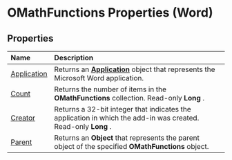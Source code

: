 
# OMathFunctions Properties (Word)

## Properties



|**Name**|**Description**|
|:-----|:-----|
|[Application](8fd6666f-eb07-7086-1a27-767c35aae0de.md)|Returns an  **[Application](d1cf6f8f-4e88-bf01-93b4-90a83f79cb44.md)** object that represents the Microsoft Word application.|
|[Count](aef85050-d9ea-9c08-1200-1bcd27f39291.md)|Returns the number of items in the  **OMathFunctions** collection. Read-only **Long** .|
|[Creator](c95e5aa0-654c-25b6-0baf-43592ba159c3.md)|Returns a 32-bit integer that indicates the application in which the add-in was created. Read-only  **Long** .|
|[Parent](b5f508cb-e729-ff8c-d388-0754d361ed0b.md)|Returns an  **Object** that represents the parent object of the specified **OMathFunctions** object.|
